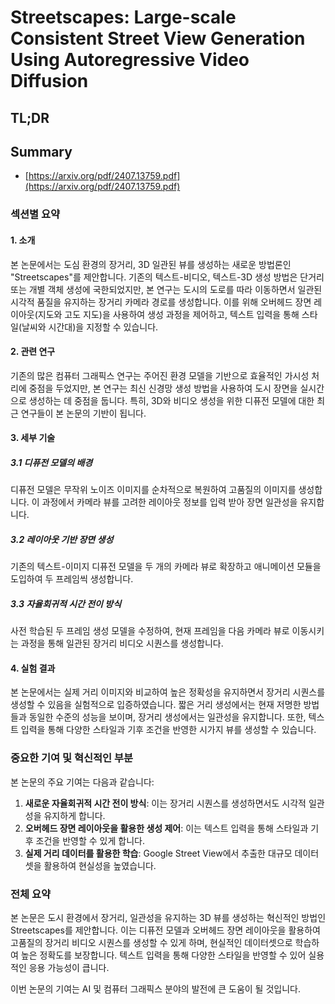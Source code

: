 # Streetscapes: Large-scale Consistent Street View Generation Using Autoregressive Video Diffusion
## TL;DR
## Summary
- [https://arxiv.org/pdf/2407.13759.pdf](https://arxiv.org/pdf/2407.13759.pdf)

### 섹션별 요약

#### 1. 소개
본 논문에서는 도심 환경의 장거리, 3D 일관된 뷰를 생성하는 새로운 방법론인 "Streetscapes"를 제안합니다. 기존의 텍스트-비디오, 텍스트-3D 생성 방법은 단거리 또는 개별 객체 생성에 국한되었지만, 본 연구는 도시의 도로를 따라 이동하면서 일관된 시각적 품질을 유지하는 장거리 카메라 경로를 생성합니다. 이를 위해 오버헤드 장면 레이아웃(지도와 고도 지도)을 사용하여 생성 과정을 제어하고, 텍스트 입력을 통해 스타일(날씨와 시간대)을 지정할 수 있습니다.

#### 2. 관련 연구
기존의 많은 컴퓨터 그래픽스 연구는 주어진 환경 모델을 기반으로 효율적인 가시성 처리에 중점을 두었지만, 본 연구는 최신 신경망 생성 방법을 사용하여 도시 장면을 실시간으로 생성하는 데 중점을 둡니다. 특히, 3D와 비디오 생성을 위한 디퓨전 모델에 대한 최근 연구들이 본 논문의 기반이 됩니다.

#### 3. 세부 기술
##### 3.1 디퓨전 모델의 배경
디퓨전 모델은 무작위 노이즈 이미지를 순차적으로 복원하여 고품질의 이미지를 생성합니다. 이 과정에서 카메라 뷰를 고려한 레이아웃 정보를 입력 받아 장면 일관성을 유지합니다.

##### 3.2 레이아웃 기반 장면 생성
기존의 텍스트-이미지 디퓨전 모델을 두 개의 카메라 뷰로 확장하고 애니메이션 모듈을 도입하여 두 프레임씩 생성합니다.

##### 3.3 자율회귀적 시간 전이 방식
사전 학습된 두 프레임 생성 모델을 수정하여, 현재 프레임을 다음 카메라 뷰로 이동시키는 과정을 통해 일관된 장거리 비디오 시퀀스를 생성합니다.

#### 4. 실험 결과
본 논문에서는 실제 거리 이미지와 비교하여 높은 정확성을 유지하면서 장거리 시퀀스를 생성할 수 있음을 실험적으로 입증하였습니다. 짧은 거리 생성에서는 현재 저명한 방법들과 동일한 수준의 성능을 보이며, 장거리 생성에서는 일관성을 유지합니다. 또한, 텍스트 입력을 통해 다양한 스타일과 기후 조건을 반영한 시가지 뷰를 생성할 수 있습니다.

### 중요한 기여 및 혁신적인 부분
본 논문의 주요 기여는 다음과 같습니다:
1. **새로운 자율회귀적 시간 전이 방식**: 이는 장거리 시퀀스를 생성하면서도 시각적 일관성을 유지하게 합니다.
2. **오버헤드 장면 레이아웃을 활용한 생성 제어**: 이는 텍스트 입력을 통해 스타일과 기후 조건을 반영할 수 있게 합니다.
3. **실제 거리 데이터를 활용한 학습**: Google Street View에서 추출한 대규모 데이터셋을 활용하여 현실성을 높였습니다.

### 전체 요약
본 논문은 도시 환경에서 장거리, 일관성을 유지하는 3D 뷰를 생성하는 혁신적인 방법인 Streetscapes를 제안합니다. 이는 디퓨전 모델과 오버헤드 장면 레이아웃을 활용하여 고품질의 장거리 비디오 시퀀스를 생성할 수 있게 하며, 현실적인 데이터셋으로 학습하여 높은 정확도를 보장합니다. 텍스트 입력을 통해 다양한 스타일을 반영할 수 있어 실용적인 응용 가능성이 큽니다.

이번 논문의 기여는 AI 및 컴퓨터 그래픽스 분야의 발전에 큰 도움이 될 것입니다.
